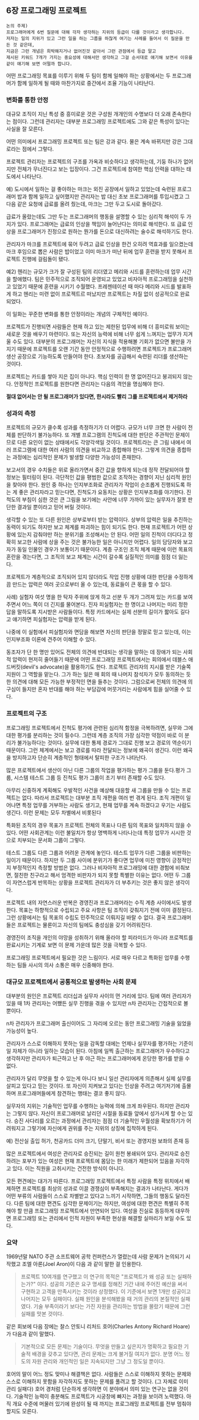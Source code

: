 ## 6장 프로그래밍 프로젝트

```
논의 주제)
프로그래머에게 6번 질문에 대해 각자 생각하는 지위의 등급이 다를 것이라고 생각합니다.
저자는 일의 지위가 있고 그런 일을 하는 그룹을 하찮게 여기는 사례를 들어서 이 질문을 만든 것 같은데,
지금은 그런 개념은 희박해지거나 없어진것 같아서 그런 관점에서 등급 말고
제시된 키워드 7개가 가지는 중요성에 대해서만 생각하고 그걸 순서대로 얘기해 보면서 이유를 같이 얘기해 보면 어떨까 합니다.
```

어떤 프로그래밍 목표를 이루기 위해 두 팀이 함께 일해야 하는 상황에서는 두 프로그래머가 함께 일하게 될 때와 마찬가지로 중간에서 조율 기능이 나타난다.

### 변화를 통한 안정

대규모 조직이 지닌 특성 중 흥미로운 것은 구성원 개개인의 수명보다 더 오래 존속한다는 점이다. 그런데 관리자는 대부분 프로그래밍 프로젝트에도 그와 같은 특성이 있다는 사실을 잘 모른다.

어떤 의미에서 프로그래밍 프로젝트 또는 팀은 강과 같다. 물은 계속 바뀌지만 강은 그대로라는 점에서 그렇다.

프로젝트 관리자는 프로젝트의 구조를 가옥과 비슷하다고 생각하는데, 기둥 하나가 없어지만 전체가 무너진다고 보는 입장이다. 그건 프로젝트에 참여한 핵심 인력을 대하는 태도에서 나타난다.

예) 도시에서 일하는 걸 좋아하는 마크는 외진 공장에서 일하고 있었는데 숙련된 프로그래머 밥과 함께 일하고 싶어했지만 관리자는 밥 대신 초보 프로그래머를 투입시켰고 그 다음 같은 요청에 급료를 올려 줬는데, 마크는 그만 두고 도시로 돌아갔다.

급료가 올랐는데도 그만 두는 프로그래머의 행동을 설명할 수 있는 심리적 해석이 두 가지가 있다.
프로그래머는 급료의 인상을 책임이 늘어난다는 의미로 해석한다.
또 급료 인상을 프로그래머가 진정으로 원하는 뭔가를 돈으로 대신하려는 술수로 해석하기도 한다.

관리자가 마크를 프로젝트에 묶어 두려고 급료 인상을 한건 오히려 역효과를 일으켰는데 마크 후임으로 뽑은 사람은 밥이었고 이미 마크가 떠난 뒤에 업무 훈련을 받지 못해서 프로젝트 진행에 걸림돌이 됐다.

예2) 헨리는 규모가 크가 잘 구성된 팀의 리더였고 메리와 시드를 훈련하는데 업무 시간을 할애했다. 팀은 민주적으로 조직되어 운영되고 있었고 비자아적 프로그래밍을 실천하고 있었기 때문에 훈련을 시키기 수월했다. 프레젠테이션 때 마다 메리와 시드를 발표하게 하고 헨리는 미련 없이 프로젝트르 떠났지만 프로젝트는 차질 없이 성공적으로 완료되었다.

이 일화는 꾸준한 변화를 통한 안정이라는 개념의 구체적인 예이다.

프로젝트가 진행되면 사람들은 현재 하고 있는 제한된 업무에 비해 더 흥미로워 보이는 새로운 것을 배우기 마련이다. 또는 자신의 능력에 비해 너무 쉽게 느껴지는 업무가 지겨울 수도 있다. 대부분의 프로그래머는 자신의 지식을 적용해볼 기회가 없으면 불만을 가지기 때문에 프로젝트를 오랜 기간 동안 안정적으로 수행하려면 프로젝트가 프로그래머 생산 공장으로 기능하도록 만들어야 한다. 초보자를 공급해서 숙련된 리더를 생산하는 것이다.

프로젝트는 카드를 쌓아 지은 집이 아니다. 핵심 인력이 한 명 없어진다고 붕괴되지 않는다. 안정적인 프로젝트를 원한다면 관리자는 다음의 격언을 명심해야 한다.

**절대 없어서는 안 될 프로그래머가 있다면, 한시라도 빨리 그를 프로젝트에서 제거하라**

### 성과의 측정

프로젝트의 규모가 클수록 성과를 측정하기가 더 어렵다. 규모가 너무 크면 한 사람이 전체를 판단하기 불가능하다. 또 개별 프로그램의 진척도에 대한 판단은 주관적인 문제이므로 다른 요인이 없는 상태에서도 각양각색일 것이다. 프로젝트라는 큰 그림 내에서 여러 프로그램에 대한 여러 사람의 의견을 비교하고 종합해야 한다. 그렇게 의견을 종합하는 과정에는 심리적인 문제가 발생할 다양한 가능성이 존재한다.

보고서의 경우 수치들은 위로 올라가면서 중간 값을 향하게 되는데 정작 전달되어야 할 정보는 필터링이 된다.
극단적인 값을 평범한 값으로 조작하는 경향이 지닌 심리적 원인을 찾아야 한다. 원인 중 하나는 인지부조화로 관리자가 작업이 순조롭게 진행되도록 하는 게 좋은 관리자라고 믿는다면, 진척도가 요동치는 상황은 인지부조화를 야기한다. 진척도의 부침이 심한 것은 큰 그림을 보기에는 사안에 너무 가까이 있는 실무자가 잘못 판단한 결과일 뿐이라고 믿어 버릴 것이다.

생각할 수 있는 또 다른 원인은 상부로부터 받는 압력이다. 상부의 압력은 일을 추진하는 동력이 되기도 하지만 보고 체계를 파괴하는 힘이 되기도 한다. 현재 프로젝트가 어떤 상황에 있는지 감춰야만 하는 분위기를 조성해서는 안 된다. 어떤 일의 진척이 더디다고 정확히 보고한 사람에 상을 주는 것은 불가능한 일은 아니지만 어렵다. 일의 담당자와 보고자가 동일 인물인 경우가 보통이기 때문이다. 계층 구조인 조직 체계 때문에 이런 목표의 혼란을 겪는다면, 그 조직의 보고 체계는 시간이 갈수록 실질적인 의미를 점점 더 잃는다.

프로젝트가 계층적으로 조직되어 있지 않더라도 작업 진행 상황에 대한 판단을 수정하게끔 만드는 압력은 여러 곳으로부터 올 수 있는데, 동료들이 큰 몫을 할 수 있다.

사례) 실험자 여섯 명을 한 탁자 주위에 앉게 하고 선분 두 개가 그려져 있는 카드를 보여주면서 어느 쪽이 더 긴지를 물어본다. 진자 피실험자는 한 명이고 나머지는 미리 정한 답을 말하도록 지시받은 사람들이다. 특정 카드에서는 실제 선분의 길이가 짧아도 길다고 얘기하면 피실험자는 압력을 받게 된다.

나중에 이 실험에서 피실험자와 면담을 해보면 자신의 판단을 정말로 믿고 있는데, 이는 인지부조화 이론에 견주어 이해할 수 있다.

동조자가 단 한 명만 있어도 전체의 의견에 반대되는 생각을 말하는 데 장애가 되는 사회적 압력이 현저히 줄어들기 때문에 어떤 프로그래밍 프로젝트에서는 회의에서 데블스 애드버킷(devil's advocate)을 활용하기도 한다. 프로젝트 관리자의 지시를 받은 기술쪽 지원이 그 역할을 맡는다. 그가 하는 일은 매 회의 때 나머지 참석자가 모두 동의하는 듯한 의견에 대해 모든 가능한 부정적인 면을 들추는 것이다. 그럼으로써 전체의 의견에 의구심이 들지만 혼자 반대를 해야 하는 부담감에 머뭇거리는 사람에게 힘을 실어줄 수 있다.

### 프로젝트의 구조

프로그래밍 프로젝트에서 진척도 평가에 관련된 심리적 함정을 극복하려면, 실무와 그에 대한 평가를 분리하는 것이 필수다.
그런데 계층 조직의 가장 심각한 약점이 바로 이 분리가 불가능하다는 것이다.
실무에 대한 통제 경로가 그대로 진행 보고 경로의 역순이기 때문이다. 그런 체계에서는 보고 경로를 따라 전달되는 정보에 왜곡이 생긴다.
이런 왜곡을 방지하고자 단순히 계층적인 형태에서 탈피한 구조가 나타난다.

많은 프로젝트에서 생산이 아닌 다른 그룹의 작업을 평가하는 평가 그룹을 둔다.평가 그룹, 시스템 테스트 그룹 등 진척도 평가 그룹이 초기 부터 존재할 수도 있다.

아무리 신중하게 계획해도 우발적인 사건을 예상해 대응할 새 그룹을 만들 수 있는 프로젝트는 없다. 따라서 프로젝트는 대부분 조직 개편을 여러 번 겪게 된다. 조직 개편이 일어나면 특정 업무를 거부하는 사람도 생기고, 현재 업무를 계속 하겠다고 우기는 사람도 생긴다. 이런 문제는 모두 차별에서 비롯된다

특화된 조직의 경우 목표가 프로젝트 전체의 목표나 다른 팀의 목표와 일치하지 않을 수 있다. 어떤 사회관계는 이런 불일치가 항상 명백하게 나타나는데 특정 업무가 시시한 것으로 치부되는 문서화 그룹이 그렇다.

테스트 그룹도 다른 그룹과 어려운 관계에 놓인다. 테스트 업무가 다른 그룹을 비판하는 일이기 때문이다.
하지만 두 그룹 사이에 분위기가 좋다면 업무에 미친 영향이 긍정적인지 부정적인지 측정할 방법은 없다. 그러나 비자아적 프로그래밍에 대한 경험에 비춰보면, 절친한 친구라고 해서 엄격한 비판자가 되지 못할 특별한 이유는 없다.
어떤 두 그룹이 자연스럽게 반목하는 상황을 프로젝트 관리자가 더 부추키는 것은 좋지 않은 생각이다.

프로젝트 내의 자연스러운 반복은 경영진과 프로그래머라는 수직 계층 사이에서도 발생한다. 목표는 하향적으로 수립되고 주요 사항은 팀 조직이 갖춰지기 전에 이미 결정된다. 그런 상황에서는 팀 목표의 수립도 민주적으로 이뤄지길 바랄 수 없다. 결국 프로그래머들은 프로젝트는 물론이고 자신의 팀에도 충성심을 갖기 어려워진다.

경영진이 조직을 개인의 야망을 성취하기 위해 올라야 할 피라미드가 아니라 프로젝트를 완료시키는 기계로 보면 이 문제 가운데 많은 것을 극복할 수 있다.

프로그래밍 프로젝트에서 필요한 것은 느림이다. 서로 매우 다르고 특화된 업무를 수행하는 팀들 사시의 의사 소통은 매우 신중해야 한다.

### 대규모 프로젝트에서 공통적으로 발생하는 사회 문제

대부분의 원인은 프로젝트 리더십과 실무자 사이의 먼 거리에 있다. 팀에 여러 관리자가 있을 때 1차 관리자는 어쨌든 실무 진행을 겪을 수 있지만 n차 관리자는 간접적으로 볼 뿐이다.

n차 관리자가 프로그래머 출신이어도 그 자리에 오르는 동안 프로그래밍 기술을 잃었을 가능성이 높다.

관리자가 스스로 이해하지 못하는 일을 감독할 대에는 언제나 실무자를 평가하는 기준이 일 자체가 아니라 일하는 모습이 된다. 아침에 일찍 출근하는 프로그래머가 우수하다고 생각하지만 관리자가 퇴근하고 난 후 야근 하는 프로그래머에게 온당한 평가를 받을 수 없다.

관리자가 달리 무엇을 할 수 있는게 아니다 보니 일선 관리자에게 의존해서 실제 실무를 살피고 있다고 믿는 것이다.
또 자신이 지켜보고 있다는 인상을 주려고 여기저기에 출몰하며 프로그래머들에게 참견하는 행태는 결코 좋지 않다.

실무자의 지위는 기술적인 업무를 수행하는 능력에 의해 크게 좌우된다. 하지만 관리자는 그렇지 않다. 자신이 프로그래머로 날리던 시절을 동료들 앞에서 성가시게 할 수는 있다. 승진 사다리를 오르는 과정에서 관리자는 점점 더 기술적인 우월성을 확보하기가 어려워지고 그렇기에 자신에게 권위를 주는 지위의 상징에 집착하게 된다.

예) 전산실 출입 허가, 천공카드 더미 크기, 단말기, 비서 또는 경영지원 보좌의 존재 등

많은 프로젝트에서 여성은 관리자로 승진되는 길이 원천 봉쇄되어 있다. 관리자로 승진하려는 포부가 있는 여성은 현재 프로젝트에 몸담는 한 미래가 제한되어 있음을 자각하고 있다. 이는 직원을 고취시키는 건전한 방식이 아니다.

모든 편견에는 대가가 따른다. 프로그래밍 프로젝트에서 특정 사람을 특정 위치에서 배제하면 프로젝트를 최상의 성과로 이끌 경쟁심이 부족해지는 결과가 나타난다. 게다가 어떤 부류의 사람들이 스스로 차별받고 있다고 느끼기 시작하면, 그들의 행동도 달라진다. 다른 팀에 대한 편견도 심각한 문제이기는 하지만, 여성에 대한 편견은 특별히 주목해야 할 만큼 프로그래밍 프로젝트에서 만연되어 있다. 여성을 진실로 동등하게 대우하면 프로그래밍 또는 관리에서 인적 자원이 부족한 현상을 해결할 실마리가 보일 수도 있다.

### 요약

1969년말 NATO 주관 소프트웨어 공학 컨퍼런스가 열렸는데 사람 문제가 논의되기 시작했고 조엘 아론(Joel Aron)이 다음 과 같이 말한 걸 인용한다.

> 프로젝트 10여개를 연구했고 이 연구의 목적은 "프로젝트가 왜 성공 또는 실패하는가?" 이다. 성공의 기준은 요구 명세를 정해진 기간 내에 주어진 예산을 써서 구현하고 고객을 만족시키는 것이라 상정했다. 이 기준에서 보면 1개만 성공이고 나머지는 모두 실패이다. 실패 원인을 분석해봤을 때 거의 관리의 본질적인 실패였다. 기술 부족이라기 보다는 가진 자원을 관리하는 방법을 몰랐기 때문에 그런 실패를 맛본 것이다.

같은 회보에 다음 장에는 찰스 안토니 리처드 호어(Charles Antony Richard Hoare)가 다음과 같이 말했다.

> 기본적으로 모든 문제는 기술이다. 무엇을 만들고 싶은지가 명확하고 필요한 기술적 배경을 갖추고 있다면, 관리 문제는 크게 불거질 여지가 없다. 분명 어느 정도의 자원 관리와 개인적인 일은 지속되지만 그냥 그 정도일 뿐이다.

호어의 말이 어느 정도 맞미나 해결책은 없다.
사람들은 스스로 이해하지 못하는 문제와 스스로 이해하지 못함을 자각하지도 못하는 문제를 풀려고 할 것이다. (그 자체로 이미 관리 실패다)
호어 경처럼 단순하게 생각하면 이 분야에서 의미 있는 연구는 없을 것이다. 기술적인 능력이 충분해도 프로젝트가 시궁창에 빠지는 과정을 보이려 노력했다. 아직 개요 수준에 머물러 있기에 완성이 될 때 까지는 프로그래밍 프로젝트를 전부 멈춰야 할지도 모른다.